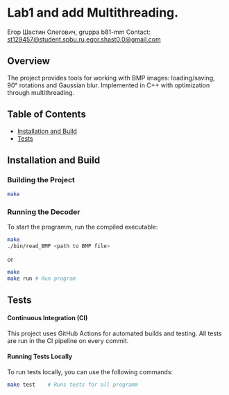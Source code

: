 # Lab1 and add Multithreading.
Егор Шастин Олегович, gruppa b81-mm
Contact: st129457@student.spbu.ru,egor.shast0.0@gmail.com

## Overview

The project provides tools for working with BMP images: loading/saving, 90° rotations and Gaussian blur. Implemented in C++ with optimization through multithreading.

## Table of Contents
- [Installation and Build](#installation-and-build)
- [Tests](#tests)

## Installation and Build

### Building the Project

```sh
make
```

### Running the Decoder
To start the programm, run the compiled executable:

```sh
make
./bin/read_BMP <path to BMP file>
```

or

```sh
make
make run # Run program
```

## Tests

#### Continuous Integration (CI)
This project uses GitHub Actions for automated builds and testing. All tests are run in the CI pipeline on every commit.

#### Running Tests Locally
To run tests locally, you can use the following commands:

```sh
make test    # Runs tests for all programm
```

